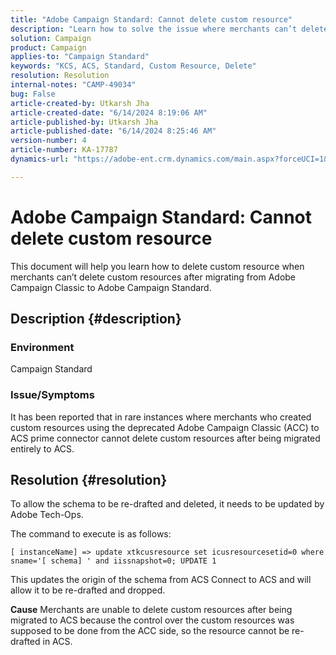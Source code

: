 ```yaml
---
title: "Adobe Campaign Standard: Cannot delete custom resource"
description: "Learn how to solve the issue where merchants can’t delete custom resources after migrating from Adobe Campaign Classic to Adobe Campaign Standard."
solution: Campaign
product: Campaign
applies-to: "Campaign Standard"
keywords: "KCS, ACS, Standard, Custom Resource, Delete"
resolution: Resolution
internal-notes: "CAMP-49034"
bug: False
article-created-by: Utkarsh Jha
article-created-date: "6/14/2024 8:19:06 AM"
article-published-by: Utkarsh Jha
article-published-date: "6/14/2024 8:25:46 AM"
version-number: 4
article-number: KA-17787
dynamics-url: "https://adobe-ent.crm.dynamics.com/main.aspx?forceUCI=1&pagetype=entityrecord&etn=knowledgearticle&id=7b1e80c2-262a-ef11-840a-000d3a5a67ba"

---
```

# Adobe Campaign Standard: Cannot delete custom resource


This document will help you learn how to delete custom resource when merchants can’t delete custom resources after migrating from Adobe Campaign Classic to Adobe Campaign Standard.

## Description {#description}


### <b>Environment</b>

Campaign Standard



### <b>Issue/Symptoms</b>

It has been reported that in rare instances where merchants who created custom resources using the deprecated Adobe Campaign Classic (ACC) to ACS prime connector cannot delete custom resources after being migrated entirely to ACS.


## Resolution {#resolution}


To allow the schema to be re-drafted and deleted, it needs to be updated by Adobe Tech-Ops.

The command to execute is as follows:

`[ instanceName] => update xtkcusresource set icusresourcesetid=0 where sname='[ schema] ' and iissnapshot=0; UPDATE 1`

This updates the origin of the schema from ACS Connect to ACS and will allow it to be re-drafted and dropped.


<b>Cause</b>
Merchants are unable to delete custom resources after being migrated to ACS because the control over the custom resources was supposed to be done from the ACC side, so the resource cannot be re-drafted in ACS.
